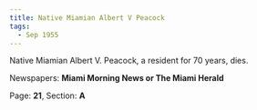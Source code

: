 ```yaml
---  
title: Native Miamian Albert V Peacock  
tags:  
  - Sep 1955  
---  
```

  
Native Miamian Albert V. Peacock, a resident for 70 years, dies.  
  
Newspapers: **Miami Morning News or The Miami Herald**  
  
Page: **21**, Section: **A** 
